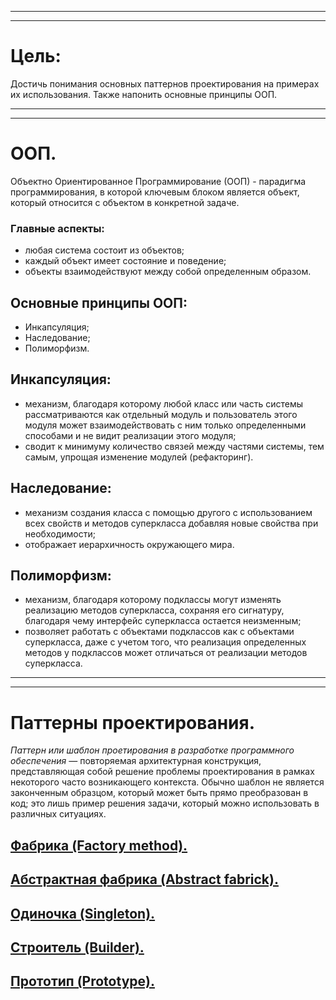 
---
---
 # Цель:

Достичь понимания основных паттернов проектирования на примерах их использования.
Также напонить основные принципы ООП.

---
---

# ООП.

Объектно Ориентированное Программирование (ООП) - парадигма программирования, в которой ключевым блоком является объект, который относится с объектом в конкретной задаче.

### Главные аспекты:

- любая система состоит из объектов;
- каждый объект имеет состояние и поведение;
- объекты взаимодействуют между собой определенным образом.

## Основные принципы ООП:

- Инкапсуляция;
- Наследование;
- Полиморфизм.

## Инкапсуляция:

- механизм, благодаря которому любой класс или часть системы рассматриваются как отдельный модуль и пользователь этого модуля может взаимодействовать с ним только определенными способами и не видит реализации этого модуля;
- сводит к минимуму количество связей между частями системы, тем самым, упрощая изменение модулей (рефакторинг).

## Наследование:

- механизм создания класса с помощью другого с использованием всех свойств и методов суперкласса добавляя новые свойства при необходимости;
- отображает иерархичность окружающего мира.

## Полиморфизм:

- механизм, благодаря которому подклассы могут изменять реализацию методов суперкласса, сохраняя его сигнатуру, благодаря чему интерфейс суперкласса остается неизменным;
- позволяет работать с объектами подклассов как с объектами суперкласса, даже с учетом того, что реализация определенных методов у подклассов может отличаться от реализации методов суперкласса.

---
---

# Паттерны проектирования.

*Паттерн или шаблон проетирования в разработке программного обеспечения* — повторяемая архитектурная конструкция, представляющая собой решение проблемы проектирования в рамках некоторого часто возникающего контекста. Обычно шаблон не является законченным образцом, который может быть прямо преобразован в код; это лишь пример решения задачи, который можно использовать в различных ситуациях.

## [Фабрика (Factory method).](https://github.com/AlexLeXX444/JAVA-patterns/tree/main/fabrickTask)

## [Абстрактная фабрика (Abstract fabrick).](https://github.com/AlexLeXX444/JAVA-patterns/tree/main/abstractFabrickTask)

## [Одиночка (Singleton).](https://github.com/AlexLeXX444/JAVA-patterns/tree/main/singletoneTask)

## [Строитель (Builder).](https://github.com/AlexLeXX444/JAVA-patterns/tree/main/builderTask)

## [Прототип (Prototype).](https://github.com/AlexLeXX444/JAVA-patterns/tree/main/prototypeTask)
